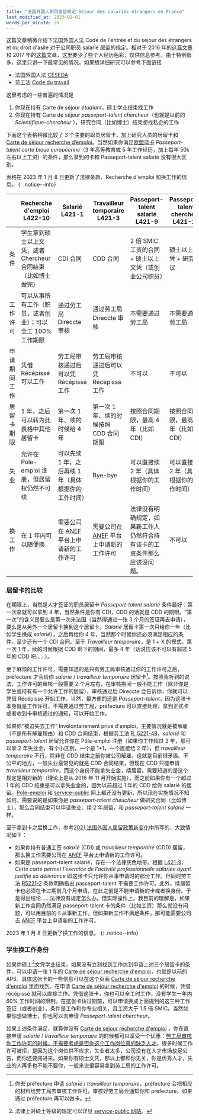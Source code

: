 ```yaml
---
title: "法国外国人职员居留规定 Séjour des salariés étrangers en France"
last_modified_at: 2023-02-01
words_per_minute: 20
---
```


这篇文章稍微介绍下法国外国人法 Code de l'entrée et du séjour des étrangers et du droit d'asile 对于公司职员 salarié 居留的规定。相对于 2016 年的[这篇文章](/2016/11/23/for-laffi)和 2017 年的[这篇](/2017/05/01/passeport-talent)文章，这里要少了些个人经历色彩，仅供信息参考。由于特例很多，这里只讲一下最常见的情况。如果想详细研究可以参考下面链接

- 法国外国人法 [CESEDA](https://www.legifrance.gouv.fr/codes/texte_lc/LEGITEXT000006070158/)
- 劳工法 [Code du travail](https://www.legifrance.gouv.fr/codes/id/LEGITEXT000006072050/)

这里考虑的一些普遍的情况是

1. 你现在持有 Carte de séjour *étudiant*，硕士学业结束找工作
2. 你现在持有 Carte de séjour *passeport-talent chercheur*（也就是以前的 *Scientifique-chercheur* ），研究合同（比如博士）结束想找私企的工作

下面这个表格稍微比较了 3 个主要的职员居留卡，加上研究人员的居留卡和 [Carte de séjour recherche d’emploi](/tds/carte-de-sejour-recherche-emploi)。当然如果你满足[欧盟蓝卡](https://zh.wikipedia.org/wiki/%E6%AC%A7%E7%9B%9F%E8%93%9D%E5%8D%A1) *Passeport-talent carte bleue européenne*（3 年高等教育或 5 年工作经历，加上每年 50k 左右以上工资）的条件，那么拿到的卡和 Passeport-talent salarié 没有很大区别。

表格在 2023 年 1 月 8 日更新了法律条款、Recherche d'emploi 和换工作的信息。
{: .notice--info}

|              | Recherche d'emploi L422-10         | Salarié L421-1             | Travailleur temporaire L421-3  | Passeport-talent salarié L421-9               | Passeport-talent chercheur L421-14 |
| ------------ | --------------- | ---------------------- | -------------------------------------- | ----------------------------------------------------- | ----------------------------------------- |
| 条件         | 学生拿到硕士以上文凭，或者 Chercheur 合同结束（比如博士做完）| CDI 合同                              | CDD 合同                               | 2 倍 SMIC 工资的合同 + 硕士以上文凭（或创业公司职员） | 硕士以上文凭 + 研究协议                   |
| 工作许可     | 可以从事所有工作（职员，或者创业）；可以全工 100% 工作期限 | 通过劳工局 Direccte 审核              | 通过劳工局 Direccte 审核               | 不需要通过劳工局                                      | 不需要通过劳工局                          |
| 申请期间工作 | 凭借 Récépissé 可以工作 | 劳工局审核通过后可以凭 Récépissé 工作 | 劳工局审核通过后可以凭 Récépissé 工作  | 不可以                                                | 不可以                                    |
| 居留卡期限   | 1 年，之后可以转为此表格中其他居留卡 | 第一次 1 年、续的时候给 4 年          | 第一次 1 年、续的时候按照 CDD 合同期限 | 按照合同期限，最高 4 年（比如 CDI）                   | 按照合同期限，最高 4 年（比如 CDI）       |
| 失业         | 允许在 Pole-emploi 注册，但居留权仍然不可续 | 可以先续 1 年，之后再续 1 年（具体根据你的工作时间）          | Bye-bye                                | 可以直接续 2 年（具体根据你的工作时间）                                       | 可以直接续 2 年（具体根据你的工作时间）                           |
| 换工作       | 在 1 年内可以随便换 | 需要公司在 [ANEF](https://administration-etrangers-en-france.interieur.gouv.fr/immiprousager/#/authentification) 平台上申请新的工作许可                    | 需要公司在 [ANEF](https://administration-etrangers-en-france.interieur.gouv.fr/immiprousager/#/authentification) 平台上申请新的工作许可                                 | 法律没有明确规定，如果新工作人仍然符合持有该卡的工资条件那么应该没问题。                                   | 不可以                                    |

### 居留卡的比较

在期限上，当然是人才签证的职员居留卡 *Passeport-talent salarié* 条件最好：第一次拿就可以拿到 4 年，当然条件是你有 CDI，CDD 的话就是 CDD 的期限。“第一次”的含义是要么是第一次来法国（当然得通过一张 3 个月的签证再去申请），要么是从另外一个居留卡换到这个居留卡。*Salarié* 居留卡第一次只给你一年（比如学生换成 *salarié*），之后再给你 4 年，当然那个时候你还必须满足相应的条件，至少还有一个 CDI 合同。至于 *Travailleur temporaire*，是 1 + X 的模式，第一次 1 年，续的时候根据 CDD 剩下的期间，最多 4 年（话说应该不可以有超过 5 年的 CDD 吧……）。

至于麻烦的工作许可，需要知道的是只有劳工局审核通过你的工作许可之后，préfecture 才会给你 *salarié* / *travailleur temporaire* 居留卡[^1]。按照我听到的说法，工作许可的审核一般需要 2 个月左右，在审核期间一般不能工作（除非你是学生或持有有一个允许工作的居留），审核通过后 Direccte 会告诉你，你就可以凭借 Récépissé 开始工作。当然，最方便的还是 *Passeport-talent*，因为这张卡本身就是工作许可，不需要通过劳工局，préfecture 可以直接处理，拿到正式卡或者收到卡审核通过的通知，可以开始工作。

如果你“被迫失去工作” Involontairement privé d'emploi，主要情况就是被解雇（不是所有解雇理由）和 CDD 合同结束，根据劳工法 [R. 5221-48](https://www.legifrance.gouv.fr/codes/article_lc/LEGIARTI000043399600)，*salarié* 和 *passeport-talent* 居留允许你在 Pôle-emploi 注册（如果你工作超过 2 年，那可以拿 2 年失业金，有个小区别，一个是 1+1，一个直接给 2 年），但 *travailleur temporaire* 不行，除非在 CDD 结束之前你被公司解雇。这就是目前很矛盾、不公平的地方，一般失业最常见的就是 CDD 合同结束，但现在 CDD 只能申请 *travailleur temporaire*，而这个身份不能拿失业金，续居留。需要知道的是这个规定是相对新的（理论上是从 2016 年 11 月开始实施），而之前如果你有一个超过 1 年的 CDD 结束是可以拿失业金的，因为以前超过 1 年的 CDD 给你 salarié 的居留。[Pole-emploi](https://www.pole-emploi.fr/region/martinique/candidat/les-indispensables-pour-vous-inscrire-@/region/martinique/article.jspz?id=46649) 和 [service-public](https://www.service-public.fr/particuliers/vosdroits/F24465) 网上都还没有更新，所以现在实施情况不知如何。需要说的是如果你是 *passeport-talent cheucheur* 做研究合同（比如博士），那么合同结束可以申请失业、续 2 年居留，和 *passeport-talent salarié* 一样。

至于拿到卡之后换工作，参考[2021 法国外国人居留政策新变化](/tds/changements-2021)中所写的，大致情况如下：

- 如果你持有普通工签 *salarié* (CDI) 或 *travailleur temporaire* (CDD) 居留，那么换工作需要公司在 [ANEF](https://administration-etrangers-en-france.interieur.gouv.fr/immiprousager/#/authentification) 平台上申请新的工作许可。
- 如果是 passeport-talent salarié，存在一个法律灰色地带。根据 [L421-9](https://www.legifrance.gouv.fr/codes/article_lc/LEGIARTI000042776769)，*Cette carte permet l'exercice de l'activité professionnelle salariée ayant justifié sa délivrance* 即这张卡只允许你从事申请时的那份工作。但同时劳工法 [R5221-2](https://www.legifrance.gouv.fr/codes/article_lc/LEGIARTI000043323648) 条款明确指出 passeport-talent 不需要工作许可。此外，续居留卡也必须在卡过期前几个月申请，在此之前是不能申请新的卡或者换身份。于是得出结论……法律没有规定怎么办。但实际操作上，我目前的理解是，如果新工作合同仍然满足 passeport-talent 卡的条件（比如工资）那么就没有问题，可以用目前的卡从事新工作。但如果新工作不满足条件，那可能需要公司去 [ANEF](https://administration-etrangers-en-france.interieur.gouv.fr/immiprousager/#/authentification) 平台上申请新的工作许可。

2023 年 1 月 8 日更新了换工作的信息。
{: .notice--info}

### 学生换工作身份

如果你硕士[^2]文凭学业结束，如果没有立刻找到工作达到申请上述三个居留卡的条件，可以申请一张 1 年的 [Carte de séjour recherche d'emploi](/tds/carte-de-sejour-recherche-emploi/)，也就是以前的 APS。具体这张卡的一些信息可以在这个页面 [Carte de séjour recherche d'emploi](/tds/carte-de-sejour-recherche-emploi/) 里面找到。在申请 [Carte de séjour recherche d'emploi](/tds/carte-de-sejour-recherche-emploi/) 的时候，凭借 récépissé 就可以直接工作。凭借这张卡，你也可以全工时工作，没有学生一年内 60% 工作时间的限制。在这张卡快过期前，可以申请换成上面提到的这三种工作签证（或者创业），条件是工作和你专业相关，且工资大于 1.5 倍 SMIC。当然如果你想做博士，你也可以去申请 *Passeport-talent chercheur*。

如果上述条件满足，就算你没有 [Carte de séjour recherche d'emploi](/tds/carte-de-sejour-recherche-emploi/) ，你在直接申请 *salarié* / *travailleur temporaire* 的时候都可以享受一个优惠：[劳工局审核你工作许可的时候，不需要考虑是否你这个工作岗位真的缺乏人才](https://www.legifrance.gouv.fr/codes/article_lc/LEGIARTI000042947250)。很多时候工作许可被拒，是因为这个岗位供不应求，失业者太多，公司没有在人才市场放足公告，而你还要闯进来。如果你有硕士文凭，那以上都和你无关，你是优秀人才，失业的人再多也不能不要你，一般来说很容易拿到劳工局的工作许可。

[^1]: 你去 préfecture 申请 *salarié* / *travailleur temporaire*，préfecture 会把相应的材料给劳工局去审核工作许可，审核好劳工局会通知你和 préfecture，如果通过 préfecture 再可以做卡。
[^2]: 法律上对硕士等级的规定可以详见 [service-public 网站](https://www.service-public.fr/particuliers/vosdroits/F17319)。
